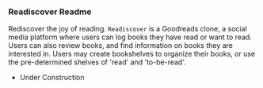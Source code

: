 ### Readiscover Readme ###

Rediscover the joy of reading. `Readiscover` is a Goodreads clone, a social media platform where users can log books they have read or want to read. Users can also review books, and find information on books they are interested in. Users may create bookshelves to organize their books, or use the pre-determined shelves of 'read' and 'to-be-read'.

* Under Construction